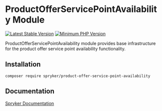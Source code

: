 # ProductOfferServicePointAvailability Module
[![Latest Stable Version](https://poser.pugx.org/spryker/product-offer-service-point-availability/v/stable.svg)](https://packagist.org/packages/spryker/product-offer-service-point-availability)
[![Minimum PHP Version](https://img.shields.io/badge/php-%3E%3D%208.3-8892BF.svg)](https://php.net/)

ProductOfferServicePointAvailability module provides base infrastructure for the product offer service point availability functionality.

## Installation

```
composer require spryker/product-offer-service-point-availability
```

## Documentation

[Spryker Documentation](https://docs.spryker.com)
